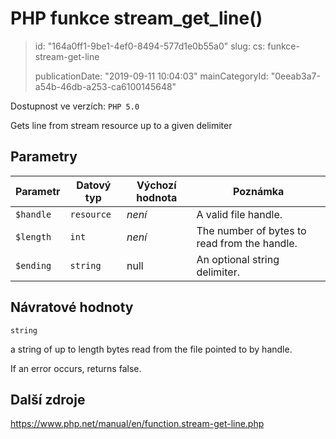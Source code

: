 PHP funkce stream_get_line()
============================

> id: "164a0ff1-9be1-4ef0-8494-577d1e0b55a0"
> slug:
> 	cs: funkce-stream-get-line
>
> publicationDate: "2019-09-11 10:04:03"
> mainCategoryId: "0eeab3a7-a54b-46db-a253-ca6100145648"

Dostupnost ve verzích: `PHP 5.0`

Gets line from stream resource up to a given delimiter


Parametry
--------------

| Parametr | Datový typ | Výchozí hodnota | Poznámka |
|-----|-----|-----|-----|
| `$handle` | `resource` | *není* | A valid file handle. |
| `$length` | `int` | *není* | The number of bytes to read from the handle. |
| `$ending` | `string` | null | An optional string delimiter. |


Návratové hodnoty
----------------

`string`

a string of up to length bytes read from the file
pointed to by handle.
</p>
<p>
If an error occurs, returns false.

Další zdroje
------------

https://www.php.net/manual/en/function.stream-get-line.php
